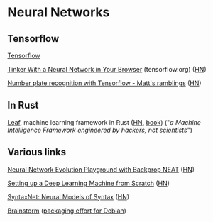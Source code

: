 # Neural Networks

## Tensorflow

[Tensorflow](http://tensorflow.org)

[Tinker With a Neural Network in Your Browser](http://playground.tensorflow.org/) (tensorflow.org) ([HN](https://news.ycombinator.com/item?id=11483934))

[Number plate recognition with Tensorflow - Matt's ramblings](https://matthewearl.github.io/2016/05/06/cnn-anpr/) ([HN](https://news.ycombinator.com/item?id=11655359))

## In Rust

[Leaf](https://github.com/autumnai/leaf), machine learning framework in Rust ([HN](https://news.ycombinator.com/item?id=11562805), [book](http://autumnai.com/leaf/book/leaf.html)) ("*a Machine Intelligence Framework engineered by hackers, not scientists*")

## Various links

[Neural Network Evolution Playground with Backprop NEAT](http://blog.otoro.net/2016/05/07/backprop-neat/) ([HN](https://news.ycombinator.com/item?id=11696005))

[Setting up a Deep Learning Machine from Scratch](https://github.com/saiprashanths/dl-setup) ([HN](https://news.ycombinator.com/item?id=11697571))

[SyntaxNet: Neural Models of Syntax](https://github.com/tensorflow/models/tree/master/syntaxnet) ([HN](https://news.ycombinator.com/item?id=11707714))

[Brainstorm](https://github.com/IDSIA/brainstorm) ([packaging effort for Debian](http://www.danielstender.com/blog/work-for-debian-1605.html))
